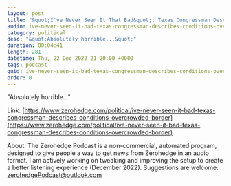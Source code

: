 ```yaml
---
layout: post
title: "&quot;I've Never Seen It That Bad&quot;: Texas Congressman Describes Conditions At Overcrowded Border Processing Center"
audio: ive-never-seen-it-bad-texas-congressman-describes-conditions-overcrowded-border-0
category: political
desc: "&quot;Absolutely horrible...&quot;"
duration: 00:04:41
length: 281
datetime: Thu, 22 Dec 2022 21:20:00 +0000
tags: podcast
guid: ive-never-seen-it-bad-texas-congressman-describes-conditions-overcrowded-border-0
order: 0
---
```

&quot;Absolutely horrible...&quot;

Link: [https://www.zerohedge.com/political/ive-never-seen-it-bad-texas-congressman-describes-conditions-overcrowded-border](https://www.zerohedge.com/political/ive-never-seen-it-bad-texas-congressman-describes-conditions-overcrowded-border)

About: The Zerohedge Podcast is a non-commercial, automated program, designed to give people a way to get news from Zerohedge in an audio format.  I am actively working on tweaking and improving the setup to create a better listening experience (December 2022).  Suggestions are welcome: [zerohedgePodcast@outlook.com](mailto:zerohedgePodcast@outlook.com)